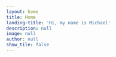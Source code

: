 ```yaml
---
layout: home
title: Home
landing-title: 'Hi, my name is Michael'
description: null
image: null
author: null
show_tile: false
---
```



